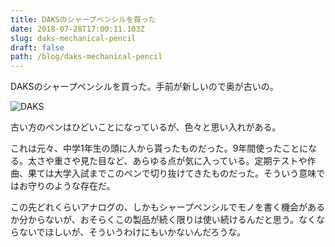 ```yaml
---
title: DAKSのシャープペンシルを買った
date: 2018-07-28T17:00:11.103Z
slug: daks-mechanical-pencil
draft: false
path: /blog/daks-mechanical-pencil
---
```

<p>DAKSのシャープペンシルを買った。手前が新しいので奥が古いの。</p>

![DAKS](../images/20180729020136.jpg "DAKS")

<p>古い方のペンはひどいことになっているが、色々と思い入れがある。</p>

<p>これは元々、中学1年生の頭に人から貰ったものだった。9年間使ったことになる。太さや重さや見た目など、あらゆる点が気に入っている。定期テストや作曲、果ては大学入試までこのペンで切り抜けてきたものだった。そういう意味ではお守りのような存在だ。</p>

<p>この先どれくらいアナログの、しかもシャープペンシルでモノを書く機会があるか分からないが、おそらくこの製品が続く限りは使い続けるんだと思う。なくならないでほしいが、そういうわけにもいかないんだろうな。</p>